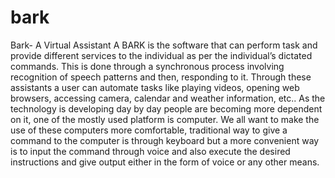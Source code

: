# bark
Bark- A Virtual Assistant
A BARK is the software that can perform task and provide different services to the individual as per the individual’s dictated commands. This is done through a synchronous process involving recognition of speech patterns and then, responding to it. Through these assistants a user can automate tasks like playing videos, opening web browsers, accessing camera, calendar and weather information, etc.. As the technology is developing day by day people are becoming more dependent on it, one of the mostly used platform is computer. We all want to make the use of these computers more comfortable, traditional way to give a command to the computer is through keyboard but a more convenient way is to input the command through voice and also execute the desired instructions and give output either in the form of voice or any other means.
